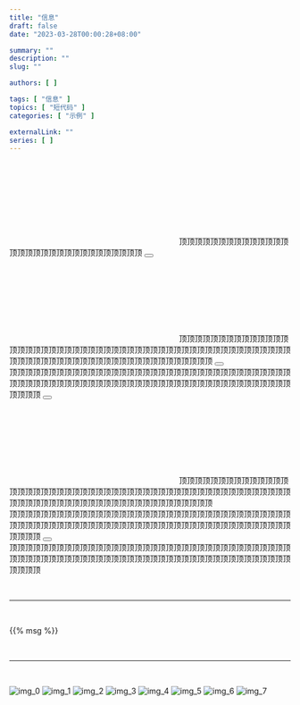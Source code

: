 ```yaml
---
title: "信息"
draft: false
date: "2023-03-28T00:00:28+08:00"

summary: ""
description: ""
slug: ""

authors: [ ]

tags: [ "信息" ]
topics: [ "短代码" ]
categories: [ "示例" ]

externalLink: ""
series: [ ]
---
```




<style></style>

<div class="vstack row-gap-3">
    <div class="msg-container">
    <span class="msg-icon">
        <svg class="bi fs-4" role="img" aria-label="Info:"><use xlink:href="#exclamation-triangle-fill"></use></svg>
    </span>
        <span class="msg-content">
        <span>顶顶顶顶顶顶顶顶顶顶顶顶顶顶顶顶顶顶顶顶顶顶顶顶顶顶顶顶顶顶顶</span>
    </span>
        <span class="msg-dismiss">
        <button type="button" class="btn-close"></button>
    </span>
    </div>
    <div class="msg-container">
    <span class="msg-icon">
        <svg class="bi fs-4" role="img" aria-label="Info:"><use xlink:href="#exclamation-triangle-fill"></use></svg>
    </span>
        <span class="msg-content">
        <span>顶顶顶顶顶顶顶顶顶顶顶顶顶顶顶顶顶顶顶顶顶顶顶顶顶顶顶顶顶顶顶顶顶顶顶顶顶顶顶顶顶顶顶顶顶顶顶顶顶顶顶顶顶顶顶顶顶顶顶顶顶顶顶顶顶顶顶顶顶顶顶顶顶顶顶顶</span>
    </span>
        <span class="msg-dismiss">
        <button type="button" class="btn-close"></button>
    </span>
    </div>
    <div class="msg-container">
    <span class="msg-content">
        <span>顶顶顶顶顶顶顶顶顶顶顶顶顶顶顶顶顶顶顶顶顶顶顶顶顶顶顶顶顶顶顶顶顶顶顶顶顶顶顶顶顶顶顶顶顶顶顶顶顶顶顶顶顶顶顶顶顶顶顶顶顶顶顶顶顶顶顶顶顶顶顶顶顶顶顶顶</span>
    </span>
        <span class="msg-dismiss">
        <button type="button" class="btn-close"></button>
    </span>
    </div>
    <div class="msg-container">
    <span class="msg-icon">
        <svg class="bi fs-4" role="img" aria-label="Info:"><use xlink:href="#exclamation-triangle-fill"></use></svg>
    </span>
        <span class="msg-content">
        <span>顶顶顶顶顶顶顶顶顶顶顶顶顶顶顶顶顶顶顶顶顶顶顶顶顶顶顶顶顶顶顶顶顶顶顶顶顶顶顶顶顶顶顶顶顶顶顶顶顶顶顶顶顶顶顶顶顶顶顶顶顶顶顶顶顶顶顶顶顶顶顶顶顶顶顶顶</span>
    </span>
    </div>
    <div class="msg-container">
        <span class="msg-icon"></span>
        <span class="msg-content">
        <span>顶顶顶顶顶顶顶顶顶顶顶顶顶顶顶顶顶顶顶顶顶顶顶顶顶顶顶顶顶顶顶顶顶顶顶顶顶顶顶顶顶顶顶顶顶顶顶顶顶顶顶顶顶顶顶顶顶顶顶顶顶顶顶顶顶顶顶顶顶顶顶顶顶顶顶顶</span>
    </span>
        <span class="msg-dismiss">
        <button type="button" class="btn-close"></button>
    </span>
    </div>
    <div class="msg-container">
        <span class="msg-icon"></span>
        <span class="msg-content">
        <span>顶顶顶顶顶顶顶顶顶顶顶顶顶顶顶顶顶顶顶顶顶顶顶顶顶顶顶顶顶顶顶顶顶顶顶顶顶顶顶顶顶顶顶顶顶顶顶顶顶顶顶顶顶顶顶顶顶顶顶顶顶顶顶顶顶顶顶顶顶顶顶顶顶顶顶顶</span>
    </span>
    </div>
</div>

<br><hr><br>

{{% msg %}}

<br><hr><br>


<div class="d-flex flex-column row-gap-2 gallery">
    <img class="img-thumbnail lazyImg" data-src="/static/img/img_0.png" alt="img_0">
    <img class="img-thumbnail lazyImg" data-src="/static/img/img_1.png" alt="img_1">
    <img class="img-thumbnail lazyImg" data-src="/static/img/img_2.png" alt="img_2">
    <img class="img-thumbnail lazyImg" data-src="/static/img/img_3.png" alt="img_3">
    <img class="img-thumbnail lazyImg" data-src="/static/img/img_4.png" alt="img_4">
    <img class="img-thumbnail lazyImg" data-src="/static/img/img_5.png" alt="img_5">
    <img class="img-thumbnail lazyImg" data-src="/static/img/img_6.png" alt="img_6">
    <img class="img-thumbnail lazyImg" data-src="/static/img/img_7.png" alt="img_7">
</div>
